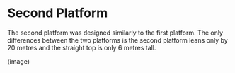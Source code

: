 # Second Platform

The second platform was designed similarly to the first platform. The only differences between the two platforms is the second platform leans only by 20 metres and the straight top is only 6 metres tall.

(image)























